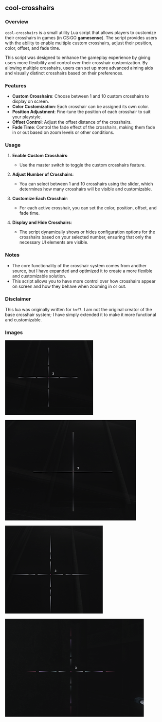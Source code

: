 ## cool-crosshairs

### Overview

`cool-crosshairs` is a small utility Lua script that allows players to customize their crosshairs in games (in CS:GO **gamesense**). The script provides users with the ability to enable multiple custom crosshairs, adjust their position, color, offset, and fade time. 

This script was designed to enhance the gameplay experience by giving users more flexibility and control over their crosshair customization. By allowing multiple crosshairs, users can set up more advanced aiming aids and visually distinct crosshairs based on their preferences.

### Features

- **Custom Crosshairs**: Choose between 1 and 10 custom crosshairs to display on screen.
- **Color Customization**: Each crosshair can be assigned its own color.
- **Position Adjustment**: Fine-tune the position of each crosshair to suit your playstyle.
- **Offset Control**: Adjust the offset distance of the crosshairs.
- **Fade Time**: Control the fade effect of the crosshairs, making them fade in or out based on zoom levels or other conditions.

### Usage

1. **Enable Custom Crosshairs**: 
   - Use the master switch to toggle the custom crosshairs feature.
   
2. **Adjust Number of Crosshairs**: 
   - You can select between 1 and 10 crosshairs using the slider, which determines how many crosshairs will be visible and customizable.

3. **Customize Each Crosshair**:
   - For each active crosshair, you can set the color, position, offset, and fade time.

4. **Display and Hide Crosshairs**:
   - The script dynamically shows or hides configuration options for the crosshairs based on your selected number, ensuring that only the necessary UI elements are visible.

### Notes

- The core functionality of the crosshair system comes from another source, but I have expanded and optimized it to create a more flexible and customizable solution.
- This script allows you to have more control over how crosshairs appear on screen and how they behave when zooming in or out.

### Disclaimer

This lua was originally written for `knf7`.
I am not the original creator of the base crosshair system; I have simply extended it to make it more functional and customizable.


### Images

![1](./images/1.png)

![1](./images/2.png)

![1](./images/3.png)

![1](./images/4.png)